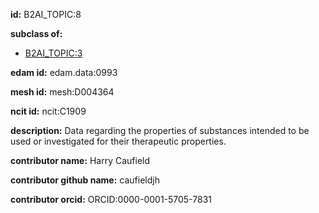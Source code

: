 **id:** B2AI_TOPIC:8

**subclass of:**

- [B2AI_TOPIC:3](../DataTopic.markdown)

**edam id:** edam.data:0993

**mesh id:** mesh:D004364

**ncit id:** ncit:C1909

**description:** Data regarding the properties of substances intended to be used or investigated for their therapeutic properties.

**contributor name:** Harry Caufield

**contributor github name:** caufieldjh

**contributor orcid:** ORCID:0000-0001-5705-7831
